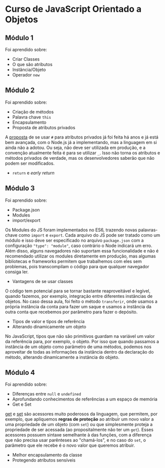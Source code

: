 # Curso de JavaScript Orientado a Objetos

## Módulo 1

Foi aprendido sobre:

* Criar Classes
* O que são atributos
* Instância/Objeto
* Operador `new`

## Módulo 2

Foi aprendido sobre:

* Criação de métodos
* Palavra chave `this`
* Encapsulamento
* Proposta de atributos privados

A [proposta](https://github.com/tc39/proposal-class-fields#private-fields) de se usar `#` para atributos privados já foi feita há anos e já está bem avançada, com o Node.js já a implementando, mas a linguagem em si ainda não a adotou. Ou seja, não deve ser utilizada em produção, e a convenção atualmente feita é para se utilizar `_`. Isso não torna os atributos e métodos privados de verdade, mas os desenvolvedores saberão que não podem ser modificados.

* `return` e *early return*

## Módulo 3

Foi aprendido sobre:

* Package.json
* Modules
* import/export

Os Modules do JS foram implementados no ES6, trazendo novas palavras-chave como `import` e `export`. Cada arquivo do JS pode ser tratado como um módulo e isso deve ser especificado no arquivo `package.json` com a configuração `"type": "module"`, caso contrário o Node indicará um erro. Além disso, alguns navegadores não suportam essa funcionalidade e não é recomendado utilizar os modules diretamente em produção, mas algumas bibliotecas e frameworks permitem que trabalhemos com eles sem problemas, pois transcompilam o código para que qualquer navegador consiga ler.

* Vantagens de se usar classes

O código tem potencial para se tornar bastante reaproveitável e legível, quando fazemos, por exemplo, integração entre diferentes instâncias de objetos. No caso dessa aula, foi feito o método `transferir`, onde usamos a própria instância da conta para fazer um saque e usamos a instância da outra conta que recebemos por parâmetro para fazer o depósito.

* Tipos de valor e tipos de referência
* Alterando dinamicamente um objeto

No JavaScript, tipos que não são primitivos guardam na variável um valor da referência para, por exemplo, o objeto. Por isso que quando passamos a instância de um objeto como parâmetro de uma métodos, podemos nos aproveitar de todas as informações da instância dentro da declaração do método, alterando dinamicamente a instância do objeto.

## Módulo 4

Foi aprendido sobre:

* Diferenças entre `null` e `undefined`
* Aprofundando conhecimentos de referências a um espaço de memória
* Get e Set

[get](https://developer.mozilla.org/pt-BR/docs/Web/JavaScript/Reference/Functions/get) e [set](https://developer.mozilla.org/pt-BR/docs/Web/JavaScript/Reference/Functions/set) são acessores muito poderosos da linguagem, que permitem, por exemplo, que apliquemos **regras de proteção** ao atribuir um novo valor a uma propriedade de um objeto (com `set`) ou que simplesmente proteja a propriedade de ser acessada (ao propositalmente não ter um `get`). Esses acessores possuem sintaxe semelhante à das funções, com a diferença que não precisa usar parênteses ao "chamá-los", e no caso do `set`, o parâmetro que ele recebe é o novo valor que queremos atribuir.

* Melhor encapsulamento da classe
* Protegendo atributos sensíveis